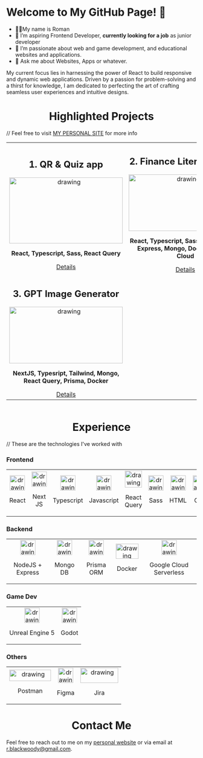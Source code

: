# Welcome to My GitHub Page! 👋

- 👨‍💼My name is Roman
- 🔭 I’m aspiring Frontend Developer, **currently looking for a job** as junior developer
- 🌱 I’m passionate about web and game development, and educational websites and applications.
- 💬 Ask me about Websites, Apps or whatever.

My current focus lies in harnessing the power of React to build responsive and dynamic web applications. Driven by a passion for problem-solving and a thirst for knowledge, I am dedicated to perfecting the art of crafting seamless user experiences and intuitive designs.

<h1 align="center">Highlighted Projects</h1>

// Feel free to visit <a href="https://code.bwrd.eu">MY PERSONAL SITE</a> for more info

<table>
<tr>
<td align="center" width="50%">
<div >
    <h2>1. QR & Quiz app</h2>
     <img src="https://code.bwrd.eu/assets/quizImg2-e277cd9b.png" alt="drawing" width="300" height="175" />
     <p style="font-weight: bold; font-size: 16px; max-width: 300px">React, Typescript, Sass, React Query</P>
     <a href="https://code.bwrd.eu/projects/web/quiz-app">Details</a>
</div>
</td>
<td align="center" width="50%">
<div align="center">
    <h2>2. Finance Literacy Game</h2>
     <img src="https://code.bwrd.eu/assets/financeLiteracyImg4-8f029c86.png" alt="drawing" width="300" height="150" />
    <p style="font-weight: bold; font-size: 16px; max-width: 300px">React, Typescript, Sass, React Query, Express, Mongo, Docker, Google Cloud</p>
    <a href="https://code.bwrd.eu/projects/web/finance-literacy">Details</a>
</div>
</td>
</tr>

<tr align="center">
<td width="50%">
<div>    
    <h2>3. GPT Image Generator</h2>
     <img src="https://code.bwrd.eu/assets/gptImg2-fe797d30.png" alt="drawing" width="300" height="150" />
    <p style="font-weight: bold; font-size: 16px; max-width: 300px">NextJS, Typesript, Tailwind, Mongo, React Query, Prisma, Docker</P>
    <a href="https://code.bwrd.eu/projects/web/gpt">Details</a>
</div>
</td>
</tr>
</table>

<section  style="display: flex; flex-wrap: wrap; gap: 1rem">

</section>

<h1 align="center">Experience</h1>

// These are the technologies I've worked with

### Frontend

<table >
<tr >
    <td align="center"> 
        <div style="text-align: center; flex: 1">
            <img  src="https://upload.wikimedia.org/wikipedia/commons/a/a7/React-icon.svg" alt="drawing" width="40" height="40" />
            <p>React</p>
        </div>
    </td>
    <td align="center">
 <div style="text-align: center; flex: 1">
        <img  src="https://cdn.icon-icons.com/icons2/2148/PNG/512/nextjs_icon_132160.png" alt="drawing" width="40" height="40" />
        <p>Next JS</p>
    </div>
    </td>
     <td align="center">
    <div style="text-align: center; flex: 1" >
        <img  src="https://upload.wikimedia.org/wikipedia/commons/4/4c/Typescript_logo_2020.svg" alt="drawing" width="40" height="40" />
        <p>Typescript</p>
    </div>
    </td>
     <td align="center">
    <div style="text-align: center; flex: 1" >
        <img  src="https://upload.wikimedia.org/wikipedia/commons/6/6a/JavaScript-logo.png" alt="drawing" width="40" height="40" />
        <p>Javascript</p>
    </div>
    </td>
     <td align="center">
      <div style="text-align: center; flex: 1" >
        <img  src="https://seeklogo.com/images/R/react-query-logo-1340EA4CE9-seeklogo.com.png" alt="drawing" width="45 height="40" />
        <p>React Query</p>
    </div>
    </td>
     <td align="center">
    <div style="text-align: center; flex: 1" >
        <img style="min-height: 40px" src="https://upload.wikimedia.org/wikipedia/commons/9/96/Sass_Logo_Color.svg" alt="drawing" width="40 height="40" />
         <p>Sass</p>
     </div>
    </td>
     <td align="center">
    <div style="text-align: center; flex: 1" >
        <img style="min-height: 40px" src="https://upload.wikimedia.org/wikipedia/commons/6/61/HTML5_logo_and_wordmark.svg" alt="drawing" width="40 height="40" />
         <p>HTML</p>
     </div>
    </td>
    <td align="center">
    <div style="text-align: center; flex: 1" >
        <img style="max-height: 40px" src="https://upload.wikimedia.org/wikipedia/commons/d/d5/CSS3_logo_and_wordmark.svg" alt="drawing" width="40 height="40" />
         <p>CSS</p>
     </div>
    </td>
    <td align="center">
    <div style="text-align: center; flex: 1" >
        <img style="min-height: 40px" src="https://upload.wikimedia.org/wikipedia/commons/d/d5/Tailwind_CSS_Logo.svg" alt="drawing" width="40 height="40" />
         <p>Tailwind</p>
     </div>
    </td>
</tr>
</table>

### Backend

<table >
<tr >
    <td align="center"> 
        <div style="text-align: center">
        <img src="https://upload.wikimedia.org/wikipedia/commons/d/d9/Node.js_logo.svg" alt="drawing" width="40" height="40" />
        <p>NodeJS + Express</p>
    </div>
    </td>
    <td align="center">
   <div style="text-align: center">
        <img src="https://upload.wikimedia.org/wikipedia/commons/thumb/f/f9/Antu_mongodb.svg/768px-Antu_mongodb.svg.png" alt="drawing" width="40" height="40" />
        <p>Mongo DB</p>
    </div>
    </td>
     <td align="center">
   <div style="text-align: center" >
        <img src="https://cdn.worldvectorlogo.com/logos/prisma-4.svg" alt="drawing" width="40" height="40" />
        <p>Prisma ORM</p>
    </div>
    </td>
     <td align="center">
    <div style="text-align: center" >
        <img src="https://upload.wikimedia.org/wikipedia/commons/e/ea/Docker_%28container_engine%29_logo_%28cropped%29.png" alt="drawing" width="60" height="40" />
        <p>Docker</p>
    </div>
    </td>
     <td align="center">
      <div style="text-align: center" >
        <img src="https://upload.wikimedia.org/wikipedia/commons/c/ce/Google_cloud.png" alt="drawing" width="40" height="40" />
        <p>Google Cloud Serverless</p>
    </div>
    </td>
</tr>
</table>

### Game Dev

<table >
<tr >
    <td align="center"> 
       <div style="text-align: center">
        <img src="https://upload.wikimedia.org/wikipedia/commons/d/da/Unreal_Engine_Logo.svg" alt="drawing" width="40" height="40" />
        <p>Unreal Engine 5</p>
    </div>
    </td>
    <td align="center">
   <div style="text-align: center">
        <img src="https://upload.wikimedia.org/wikipedia/commons/6/6a/Godot_icon.svg" alt="drawing" width="40" height="40" />
        <p>Godot</p>
    </div>
    </td>
</tr>
</table>

### Others

<table >
<tr >
    <td align="center"> 
       <div style="text-align: center">
        <img src="https://upload.wikimedia.org/wikipedia/commons/c/c2/Postman_%28software%29.png" alt="drawing" width="110" height="30" />
        <p>Postman</p>
    </div>
    </td>
    <td align="center">
   <div style="text-align: center">
        <img src="https://upload.wikimedia.org/wikipedia/commons/3/33/Figma-logo.svg" alt="drawing" width="40" height="40" />
        <p>Figma</p>
    </div>
    </td>
     <td align="center">
  <div style="text-align: center">
        <img src="https://upload.wikimedia.org/wikipedia/commons/8/82/Jira_%28Software%29_logo.svg" alt="drawing" width="100" height="40" />
        <p>Jira</p>
    </div>
    </td>
</tr>
</table>

<h1 align="center">Contact Me</h1>

Feel free to reach out to me on my [personal website](https://dev.bwrd.eu) or via email at [r.blackwoody@gmail.com](r.blackwoody@gmail.com).

